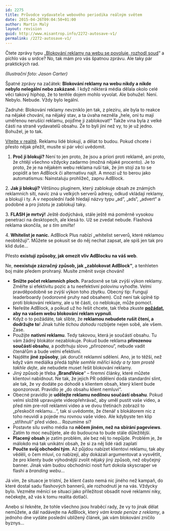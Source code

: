 ```yaml
---
id: 2275
title: Průvodce vydavatele webového periodika reálným světem
date: 2015-04-26T09:04:50+01:00
author: Martin Malý
layout: revision
guid: http://www.misantrop.info/2272-autosave-v1/
permalink: /2272-autosave-v1/
---
```

Čtete zprávy typu &#8222;[Blokování reklamy na webu se povoluje, rozhodl soud](http://www.ceska-justice.cz/2015/04/blokovani-reklamy-na-webu-se-povoluje-rozhodl-soud/)&#8220; a píchlo vás u srdce? No, tak mám pro vás špatnou zprávu. Ale taky pár praktických rad.

<!--more-->

_(Ilustrační foto: Jason Carter)_

Špatné zprávy na začátek: **Blokování reklamy na webu nikdy a nikde nebylo nelegální nebo zakázané**. I když některá média dělala okolo celé věci takový hiphop, že to tenhle dojem mohlo vyvolat. Ale bohužel: Není. Nebylo. Nebude. Vždy bylo legální.

Zadruhé: Blokování reklamy nevzniklo jen tak, z plezíru, ale byla to reakce na nějaké chování, na nějaký stav, a ta úvaha nezněla &#8222;hele, oni tu mají uměřenou nerušící reklamu, pojďme ji zablokovat!&#8220; Takže vina byla z velké části na straně vydavatelů obsahu. Že to byli jiní než vy, to je už jedno. Bohužel, je to tak.

[Vítejte v realitě](http://kcc.misantrop.info/2014/09/26/adblock/). Reklamu lidé blokují, a dělat to budou. Pokud chcete i přesto nějak přežít, musíte si pár věcí uvědomit.

1. **Proč ji blokují?** Není to jen proto, že jsou a priori proti reklamě, ani proto, že chtějí všechno vždycky zadarmo (možná nějaké procento). Je to proto, že je na nějakém webu reklama ruší tak, že jim stojí za to se popídit a ten AdBlock či alternativu najít. A mnozí už to berou jako automatismus: Nainstaluju prohlížeč, zapnu AdBlock.

2. **Jak ji blokují?** Většinou pluginem, který zablokuje obsah ze známých reklamních sítí, navíc zná u velkých serverů adresy, odkud vkládají reklamy, a blokují i ty. A v neposlední řadě hledají názvy typu &#8222;ad&#8220;, &#8222;ads&#8220;, &#8222;advert&#8220; a podobné a pro jistotu je zablokují taky.

3. **FLASH je mrtvý!** Ještě dodýchává, stále ještě má poměrně vysokou penetraci na desktopech, ale klesá to. Už se zvedat nebude. Flashová reklama skončila, _se s tím smiřte!_

4. **Whitelist je nanic.** AdBlock Plus nabízí &#8222;whitelist serverů, které reklamou neobtěžují&#8220;. Můžete se pokusit se do něj nechat zapsat, ale spíš jen tak pro klid duše&#8230;

Přesto **existují způsoby, jak omezit vliv AdBlocku na váš web**.

Ne, **neexistuje zázračný způsob, jak &#8222;zablokovat AdBlock&#8220;**, a tenhleten boj máte předem prohraný. Musíte změnit svoje chování!

  * **Snižte počet reklamních ploch.** Paradoxně se tak zvýší výkon reklamy. Změřte si efektivitu pozic a tu neefektivní polovinu vyhoďte. Velmi pravděpodobně se zvýší výkon toho zbytku. Obecný tip: Fungují leaderboardy (vodorovné pruhy nad obsahem). Což není tak úplně tip proti blokování reklamy, ale u té části, co neblokuje, může pomoct.
  * Neřešte AdBlock, a poíkud už ho řešit chcete, tak třeba zkuste **[požádat](http://www.misantrop.info/anti-adblock-reseni-pro-vydavatele-obsahu/), aby na vašem webu blokování reklam vypnuli**.
  * Když o to požádáte, tak slibte, že **reklamou nebudete rušit čtení, a dodržujte to**! Jinak tuhle _tichou dohodu_ rozbijete nejen sobě, ale všem. Zase.
  * Použijte **nativní reklamu**. Tedy takovou, která je součástí obsahu. Tu vám žádný blokátor nezablokuje. Pokud bude reklama **přirozenou součástí obsahu**, a podtrhuju slovo &#8222;přirozenou&#8220;, nebude vadit čtenářům a bude velmi efektivní.
  * Najděte **jiné způsoby**, jak doručit reklamní sdělení. Ano, je to těžší, než když vám mediálka předá _tajhle semhle měřicí kódy a ty tam prostě takhle dejte_, ale nebudete muset řešit blokování reklamy.
  * Jiný způsob je třeba &#8222;**BrandVoice**&#8220; &#8211; firemní články, které můžete klientovi nabídnout. Ne tak, že jejich PR oddělení dodá standardní slint, ale tak, že vy dodáte po dohodě s klientem obsah, který klient bude sponzorovat. Pravidlo je &#8222;do obsahu klient nemluví&#8220;.
  * Obecné pravidlo je **udělejte reklamu nedílnou součástí obsahu**. Pokud velmi složitě upravujete videopřehrávač, aby uměl pustit vaše video, a před ním pre-roll reklamní video a ve dvou třetinách zobrazil to &#8222;přeskočit reklamu&#8230;&#8220;, tak si uvědomte, že čtenář s blokátorem nic z toho neuvidí a pojede mu rovnou vaše video. Ale kdybyste ten klip &#8222;střihnuli&#8220; před video&#8230; Rozumíme si?
  * Postavte sílu svého média na **něčem jiném, než na sbírání pageviews**. Zatím to moc neužijete, ale do budoucna to bude stále důležitější.
  * **Placený obsah** je zatím problém, ale bez něj to nepůjde. Problém je, že málokdo má tak unikátní obsah, že si za něj lidé rádi zaplatí
  * **Poučte svůj obchodní tým**. Až půjdou nabízet klientovi reklamu, tak aby věděli, o čem mluví, co nabízejí, aby dokázali argumentovat a vysvětlit, že pro klienty bude výhodnější zvolit nějaký jiný způsob, než obyčejný banner. Jinak vám budou obchodníci nosit furt dokola skyscraper ve flashi a _branding webu_&#8230;

Já vím, že situace je tristní, že klient často nemá nic jiného než kampaň, do které dostal sadu flashových bannerů, ale rozhodnutí je na vás. Vždycky bylo. Vezměte měnící se situaci jako příležitost obsadit nové reklamní niky, nečekejte, až vás k tomu realita dotlačí.

Anebo si řekněte, že tohle všechno jsou hraběcí rady, že vy to jinak dělat nemůžete, a dál nadávejte na AdBlock, který _vám krade peníze z reklamy_, a jednoho dne vydáte poslední ublížený článek, jak vám blokování zničilo byznys&#8230;